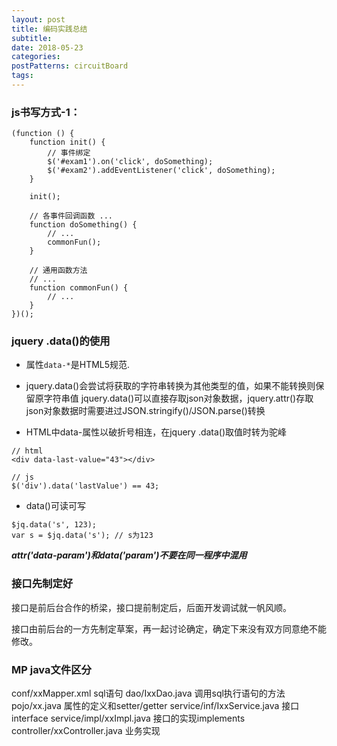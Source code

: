 ```yaml
---
layout: post
title: 编码实践总结
subtitle: 
date: 2018-05-23
categories: 
postPatterns: circuitBoard
tags: 
---
```


### js书写方式-1：

```
(function () {
    function init() {
        // 事件绑定
        $('#exam1').on('click', doSomething);
        $('#exam2').addEventListener('click', doSomething);
    }

    init();

    // 各事件回调函数 ...
    function doSomething() {
        // ...
        commonFun();
    }

    // 通用函数方法
    // ...
    function commonFun() {
        // ...
    }
})();
```

### jquery .data()的使用

- 属性`data-*`是HTML5规范.

- jquery.data()会尝试将获取的字符串转换为其他类型的值，如果不能转换则保留原字符串值
jquery.data()可以直接存取json对象数据，jquery.attr()存取json对象数据时需要进过JSON.stringify()/JSON.parse()转换

- HTML中data-属性以破折号相连，在jquery .data()取值时转为驼峰

```
// html
<div data-last-value="43"></div>

// js
$('div').data('lastValue') == 43;
```

- data()可读可写

```
$jq.data('s', 123);
var s = $jq.data('s'); // s为123
```

***attr('data-param')和data('param')不要在同一程序中混用***

### 接口先制定好

接口是前后台合作的桥梁，接口提前制定后，后面开发调试就一帆风顺。

接口由前后台的一方先制定草案，再一起讨论确定，确定下来没有双方同意绝不能修改。

### MP java文件区分

conf/xxMapper.xml sql语句
dao/IxxDao.java  调用sql执行语句的方法
pojo/xx.java    属性的定义和setter/getter
service/inf/IxxService.java    接口interface
service/impl/xxImpl.java  接口的实现implements
controller/xxController.java    业务实现

